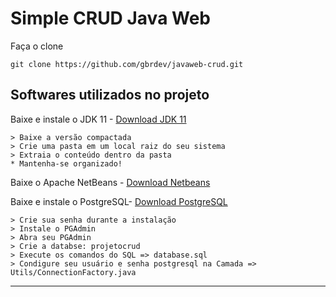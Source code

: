 # Simple CRUD Java Web

Faça o clone

```shell
git clone https://github.com/gbrdev/javaweb-crud.git
```

## Softwares utilizados no projeto

Baixe e instale o JDK 11 - [Download JDK 11](https://www.oracle.com/java/technologies/javase-jdk11-downloads.html)

    > Baixe a versão compactada
    > Crie uma pasta em um local raiz do seu sistema
    > Extraia o conteúdo dentro da pasta
    * Mantenha-se organizado!

Baixe o Apache NetBeans - [Download Netbeans](https://netbeans.apache.org/download/index.html)

Baixe e instale o PostgreSQL- [Download PostgreSQL](https://www.postgresql.org/download/)

    > Crie sua senha durante a instalação
    > Instale o PGAdmin
    > Abra seu PGAdmin
    > Crie a databse: projetocrud
    > Execute os comandos do SQL => database.sql
    > Condigure seu usuário e senha postgresql na Camada => Utils/ConnectionFactory.java

<hr>
